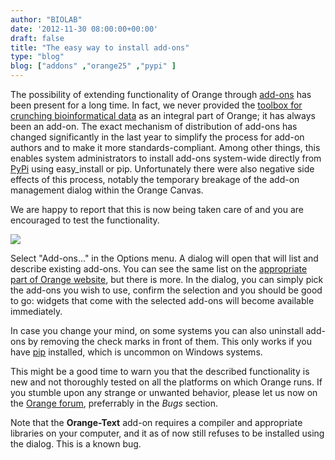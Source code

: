 ```yaml
---
author: "BIOLAB"
date: '2012-11-30 08:00:00+00:00'
draft: false
title: "The easy way to install add-ons"
type: "blog"
blog: ["addons" ,"orange25" ,"pypi" ]
---
```


The possibility of extending functionality of Orange through [add-ons](http://orange.biolab.si/addons/) has been present for a long time. In fact, we never provided the [toolbox for crunching bioinformatical data](http://orange-bioinformatics.readthedocs.org/en/latest/) as an integral part of Orange; it has always been an add-on. The exact mechanism of distribution of add-ons has changed significantly in the last year to simplify the process for add-on authors and to make it more standards-compliant. Among other things, this enables system administrators to install add-ons system-wide directly from [PyPi](http://pypi.python.org/pypi?%3Aaction=search&term=orange&submit=search) using easy_install or pip. Unfortunately there were also negative side effects of this process, notably the temporary breakage of the add-on management dialog within the Orange Canvas.

We are happy to report that this is now being taken care of and you are encouraged to test the functionality.

![](/images/2012/11/23/orange-addons-dialog.png__1000x1000_q95.png)


Select "Add-ons..." in the Options menu. A dialog will open that will list and describe existing add-ons. You can see the same list on the [appropriate part of Orange website](http://orange.biolab.si/addons/), but there is more. In the dialog, you can simply pick the add-ons you wish to use, confirm the selection and you should be good to go: widgets that come with the selected add-ons will become available immediately.

In case you change your mind, on some systems you can also uninstall add-ons by removing the check marks in front of them. This only works if you have [pip](http://pypi.python.org/pypi/pip) installed, which is uncommon on Windows systems.

This might be a good time to warn you that the described functionality is new and not thoroughly tested on all the platforms on which Orange runs. If you stumble upon any strange or unwanted behavior, please let us now on the [Orange forum](http://orange.biolab.si/forum/), preferrably in the _Bugs_ section.

Note that the **Orange-Text** add-on requires a compiler and appropriate libraries on your computer, and it as of now still refuses to be installed using the dialog. This is a known bug.
